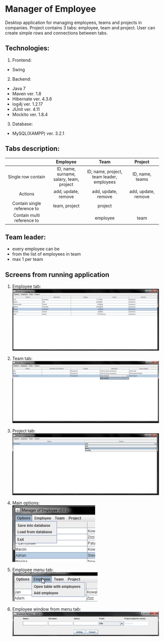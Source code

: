 # Manager of Employee
Desktop application for managing employees, teams and projects in companies. Project contains 3 tabs: employee, team and project. User can create simple rows and connections between tabs.

## Technologies:
1. Frontend:
  - Swing
2. Backend:
  - Java 7
  - Maven ver. 1.8
  - Hibernate ver. 4.3.6
  - log4j ver. 1.2.17
  - JUnit ver. 4.11
  - Mockito ver. 1.8.4
3. Database:
  - MySQL(XAMPP) ver. 3.2.1

## Tabs description:
|                             | Employee                               | Team                                    | Project           |
|:---------------------------:|:--------------------------------------:|:---------------------------------------:|:----------------: |
| Single row contain          |ID, name, surname,<br /> salary, team, project|ID, name, project,<br /> team leader, employees|ID, name, teams    |
| Actions                     | add, update, remove                    |add, update, remove                      |add, update, remove|
| Contain single reference to | team, project                          | project                                 |                   |
| Contain multi reference to  |                                        |employee                                 | team              |

## Team leader:
- every employee can be
- from the list of employees in team
- max 1 per team

## Screens from running application

1) Employee tab:<br />
![alt text][employee_tab]

2) Team tab:<br />
![alt text][team_tab]

3) Project tab:<br />
![alt text][project_tab]

4) Main options:<br />
![alt text][options_menu]

5) Employee menu tab:<br />
![alt text][employee_menu]

5) Employee window from menu tab:<br />
![alt text][employee_menu_window]

[employee_tab]: https://github.com/palprz/manager-of-employee/blob/master/markdown_img_employee_tab.png
[team_tab]: https://github.com/palprz/manager-of-employee/blob/master/markdown_img_team_tab.png
[project_tab]: https://github.com/palprz/manager-of-employee/blob/master/markdown_img_project_tab.png
[options_menu]: https://github.com/palprz/manager-of-employee/blob/master/markdown_img_options_menu.png
[employee_menu]: https://github.com/palprz/manager-of-employee/blob/master/markdown_img_employee_menu.png
[employee_menu_window]: https://github.com/palprz/manager-of-employee/blob/master/markdown_img_employee_menu_window.png
